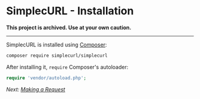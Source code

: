 # SimplecURL - Installation

**This project is archived. Use at your own caution.**

---

SimplecURL is installed using [Composer](https://getcomposer.org/):

```sh
composer require simplecurl/simplecurl
```

After installing it, `require` Composer's autoloader:

```php
require 'vendor/autoload.php';
```

*Next: [Making a Request](making-a-request.md)*
